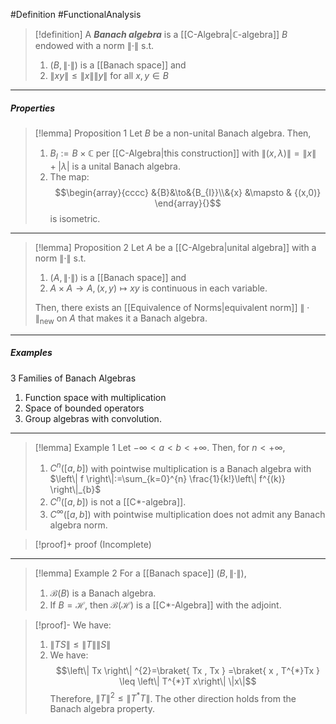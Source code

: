 #Definition #FunctionalAnalysis 

> [!definition] 
> A ***Banach algebra*** is a [[C-Algebra|$\mathbb{C}$-algebra]] $B$ endowed with a norm $\|\cdot\|$ s.t. 
> 1. $(B,\|\cdot\|)$ is a [[Banach space]] and
> 2. $\left\| xy \right\|\leq\|x\|\|y\|$ for all $x,y\in B$
---
##### Properties
> [!lemma] Proposition 1 
> Let $B$ be a non-unital Banach algebra. Then, 
> 1. $B_{I}:=B\times \mathbb{C}$ per [[C-Algebra|this construction]] with $\left\| (x,\lambda) \right\|=\|x\|+\left| \lambda \right|$ is a unital Banach algebra. 
> 2. The map: $$\begin{array}{cccc} &{B}&\to&{B_{I}}\\&{x} &\mapsto & {(x,0)} \end{array}{}$$is isometric.
---
> [!lemma] Proposition 2
> Let $A$ be a [[C-Algebra|unital algebra]] with a norm $\|\cdot\|$ s.t.
> 1. $(A,\|\cdot\|)$ is a [[Banach space]] and
> 2. $A\times A \to A, (x,y)\mapsto xy$ is continuous in each variable. 
> 
> Then, there exists an [[Equivalence of Norms|equivalent norm]] $\|\cdot\|_{\text{new}}$ on $A$ that makes it a Banach algebra.
----
##### Examples
3 Families of Banach Algebras
1. Function space with multiplication
2. Space of bounded operators
3. Group algebras with convolution.
---
> [!lemma] Example 1
> Let $-\infty<a<b<+\infty$. Then, for $n<+\infty$, 
> 1. $C^n([a,b])$ with pointwise multiplication is a Banach algebra with $\left\| f \right\|:=\sum_{k=0}^{n} \frac{1}{k!}\left\| f^{(k)} \right\|_{b}$
> 2. $C^n([a,b])$ is not a [[C*-algebra]].
> 3. $C^\infty([a,b])$ with pointwise multiplication does not admit any Banach algebra norm.

> [!proof]+ proof (Incomplete)

---
> [!lemma] Example 2
> For a [[Banach space]] $(B,\|\cdot\|)$, 
> 1. $\mathcal{B}(B)$ is a Banach algebra.
> 2. If $B=\mathcal{H}$, then $\mathcal{B}(\mathcal{H})$ is a [[C*-Algebra]] with the adjoint.

> [!proof]-
> We have: 
> 1. $\left\| TS \right\|\leq \left\| T \right\|\left\| S \right\|$
> 2. We have: $$\left\| Tx \right\| ^{2}=\braket{ Tx , Tx } =\braket{ x , T^{*}Tx } \leq \left\| T^{*}T x\right\| \|x\|$$Therefore, $\left\| T \right\|^{2}\leq \left\| T^{*}T \right\|$. The other direction holds from the Banach algebra property.
